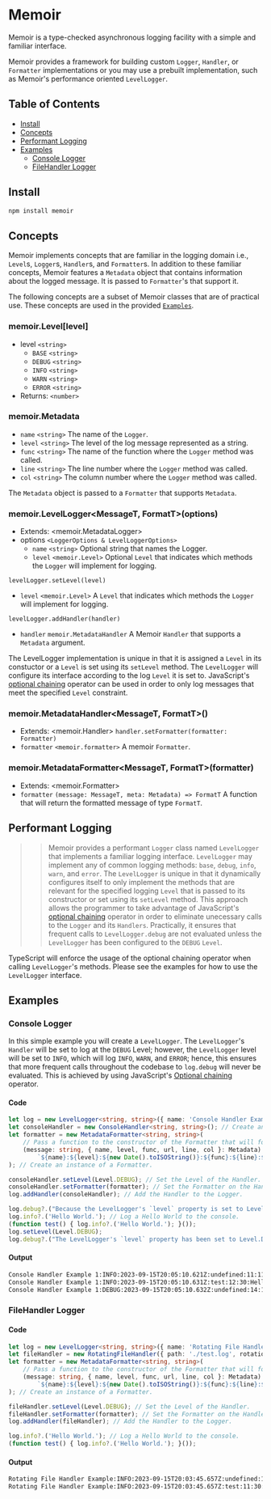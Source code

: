 # Memoir

Memoir is a type-checked asynchronous logging facility with a simple and familiar interface.  

Memoir provides a framework for building custom `Logger`, `Handler`, or `Formatter` implementations or you may use a prebuilt implementation, such as Memoir's performance oriented `LevelLogger`.

## Table of Contents
- [Install](#install)
- [Concepts](#concepts)
- [Performant Logging](#performant-logging)
- [Examples](#examples)
  - [Console Logger](#console-logger)
  - [FileHandler Logger](#filehandler-logger)

## Install
```bash
npm install memoir
```

## Concepts
Memoir implements concepts that are familiar in the logging domain i.e., `Level`s, `Logger`s, `Handler`s, and `Formatter`s.  In addition to these familiar concepts, Memoir features a `Metadata` object that contains information about the logged message. It is passed to `Formatter`'s that support it.  

The following concepts are a subset of Memoir classes that are of practical use.  These concepts are used in the provided [`Examples`](#examples).

### memoir.Level[level]
- level `<string>`
    - `BASE` `<string>`
    - `DEBUG` `<string>`
    - `INFO` `<string>`
    - `WARN` `<string>`
    - `ERROR` `<string>`
- Returns: `<number>`

### memoir.Metadata
- `name` `<string>` The name of the `Logger`.
- `level` `<string>` The level of the log message represented as a string.
- `func` `<string>` The name of the function where the `Logger` method was called. 
- `line` `<string>` The line number where the `Logger` method was called.
- `col` `<string>` The column number where the `Logger` method was called.

The `Metadata` object is passed to a `Formatter` that supports `Metadata`.

### memoir.LevelLogger<MessageT, FormatT>(options)
- Extends: <memoir.MetadataLogger>
- options `<LoggerOptions & LevelLoggerOptions>`
    - `name` `<string>` Optional string that names the Logger.
    - `level` `<memoir.Level>` Optional `Level` that indicates which methods the `Logger` will implement for logging.

`levelLogger.setLevel(level)`
- `level` `<memoir.Level>` A `Level` that indicates which methods the `Logger` will implement for logging. 

`levelLogger.addHandler(handler)`
- `handler` `memoir.MetadataHandler` A Memoir `Handler` that supports a `Metadata` argument.

The LevelLogger implementation is unique in that it is assigned a `Level` in its constuctor or a `Level` is set using its `setLevel` method.  The `LevelLogger` will configure its interface according to the log `Level` it is set to.  JavaScript's [optional chaining](https://developer.mozilla.org/en-US/docs/Web/JavaScript/Reference/Operators/Optional_chaining) operator can be used in order to only log messages that meet the specified `Level` constraint.

### memoir.MetadataHandler<MessageT, FormatT>()
- Extends: <memoir.Handler>
`handler.setFormatter(formatter: Formatter)`
- `formatter` `<memoir.formatter>` A memoir `Formatter`. 

### memoir.MetadataFormatter<MessageT, FormatT>(formatter)
- Extends: <memoir.Formatter>
- `formatter` `(message: MessageT, meta: Metadata) => FormatT` A function that will return the formatted message of type `FormatT`.

## Performant Logging
>> Memoir provides a performant `Logger` class named `LevelLogger` that implements a familiar logging interface.  `LevelLogger` may implement any of common logging methods: `base`, `debug`, `info`, `warn`, and `error`.  The `LevelLogger` is unique in that it dynamically configures itself to only implement the methods that are relevant for the specified logging `Level` that is passed to its constructor or set using its `setLevel` method.  This approach allows the programmer to take advantage of JavaScript's [optional chaining](https://developer.mozilla.org/en-US/docs/Web/JavaScript/Reference/Operators/Optional_chaining) operator in order to eliminate unecessary calls to the `Logger` and its `Handlers`.  Practically, it ensures that frequent calls to `LevelLogger.debug` are not evaluated unless the `LevelLogger` has been configured to the `DEBUG` `Level`.

TypeScript will enforce the usage of the optional chaining operator when calling `LevelLogger`'s methods. Please see the examples for how to use the `LevelLogger` interface.

## Examples
### Console Logger
In this simple example you will create a `LevelLogger`.  The `LevelLogger`'s `Handler` will be set to log at the `DEBUG` Level; however, the `LevelLogger` level will be set to `INFO`, which will log `INFO`, `WARN`, and `ERROR`; hence, this ensures that more frequent calls throughout the codebase to `log.debug` will never be evaluated.  This is achieved by using JavaScript's [Optional chaining](https://developer.mozilla.org/en-US/docs/Web/JavaScript/Reference/Operators/Optional_chaining) operator.
#### Code
```ts
let log = new LevelLogger<string, string>({ name: 'Console Handler Example 1', level: Level.INFO }); // Create an instance of a Logger.
let consoleHandler = new ConsoleHandler<string, string>(); // Create an instance of a Handler.
let formatter = new MetadataFormatter<string, string>(
    // Pass a function to the constructor of the Formatter that will format the message and add metadata.
    (message: string, { name, level, func, url, line, col }: Metadata): string =>
        `${name}:${level}:${new Date().toISOString()}:${func}:${line}:${col}:${message}`
); // Create an instance of a Formatter.

consoleHandler.setLevel(Level.DEBUG); // Set the Level of the Handler.
consoleHandler.setFormatter(formatter); // Set the Formatter on the Handler.
log.addHandler(consoleHandler); // Add the Handler to the Logger.

log.debug?.("Because the LevelLogger's `level` property is set to Level.INFO, this method is never called.");
log.info?.('Hello World.'); // Log a Hello World to the console.
(function test() { log.info?.('Hello World.'); }());
log.setLevel(Level.DEBUG);
log.debug?.("The LevelLogger's `level` property has been set to Level.DEBUG; hence, the method is called.");
```
#### Output
```bash
Console Handler Example 1:INFO:2023-09-15T20:05:10.621Z:undefined:11:11:Hello World.
Console Handler Example 1:INFO:2023-09-15T20:05:10.631Z:test:12:30:Hello World.
Console Handler Example 1:DEBUG:2023-09-15T20:05:10.632Z:undefined:14:12:The LevelLogger's `level` property has been set to Level.DEBUG; hence, the method is called.
```

### FileHandler Logger
#### Code
```ts
let log = new LevelLogger<string, string>({ name: 'Rotating File Handler Example', level: Level.INFO }); // Create an instance of a Logger.
let fileHandler = new RotatingFileHandler({ path: './test.log', rotations: 5}); // Create an instance of a Handler.
let formatter = new MetadataFormatter<string, string>(
    // Pass a function to the constructor of the Formatter that will format the message and add metadata.
    (message: string, { name, level, func, url, line, col }: Metadata): string =>
        `${name}:${level}:${new Date().toISOString()}:${func}:${line}:${col}:${message}`
); // Create an instance of a Formatter.

fileHandler.setLevel(Level.DEBUG); // Set the Level of the Handler.
fileHandler.setFormatter(formatter); // Set the Formatter on the Handler.
log.addHandler(fileHandler); // Add the Handler to the Logger.

log.info?.('Hello World.'); // Log a Hello World to the console.
(function test() { log.info?.('Hello World.'); }());
```
#### Output
```bash
Rotating File Handler Example:INFO:2023-09-15T20:03:45.657Z:undefined:10:11:Hello World.
Rotating File Handler Example:INFO:2023-09-15T20:03:45.657Z:test:11:30:Hello World.
```